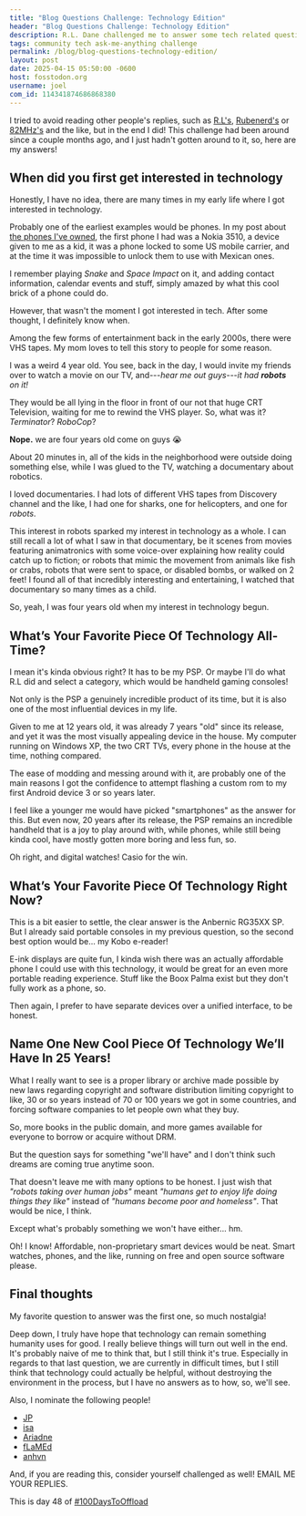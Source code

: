 ```yaml
---
title: "Blog Questions Challenge: Technology Edition"
header: "Blog Questions Challenge: Technology Edition"
description: R.L. Dane challenged me to answer some tech related questions, let's go!
tags: community tech ask-me-anything challenge
permalink: /blog/blog-questions-technology-edition/
layout: post
date: 2025-04-15 05:50:00 -0600
host: fosstodon.org
username: joel
com_id: 114341874686868380
---
```


I tried to avoid reading other people's replies, such as [R.L's](https://rldane.space/blog-questions-challenge-technology-edition.html), [Rubenerd's](https://rubenerd.com/blog-question-challenge-technology) or [82MHz's](http://82mhz.net/posts/2025/02/blog-questions-challenge-technology-edition) and the like, but in the end I did! This challenge had been around since a couple months ago, and I just hadn't gotten around to it, so, here are my answers!

## When did you first get interested in technology

Honestly, I have no idea, there are many times in my early life where I got interested in technology.

Probably one of the earliest examples would be phones. In my post about [the phones I've owned](/blog/the-smartphones-I've-owned-so-far), the first phone I had was a Nokia 3510, a device given to me as a kid, it was a phone locked to some US mobile carrier, and at the time it was impossible to unlock them to use with Mexican ones. 

I remember playing *Snake* and *Space Impact* on it, and adding contact information, calendar events and stuff, simply amazed by what this cool brick of a phone could do.

However, that wasn't the moment I got interested in tech. After some thought, I definitely know when.

Among the few forms of entertainment back in the early 2000s, there were VHS tapes. My mom loves to tell this story to people for some reason.

I was a weird 4 year old. You see, back in the day, I would invite my friends over to watch a movie on our TV, and---*hear me out guys*---*it had **robots** on it!*

They would be all lying in the floor in front of our not that huge CRT Television, waiting for me to rewind the VHS player. So, what was it? *Terminator*? *RoboCop*?

**Nope.** we are four years old come on guys 😭

About 20 minutes in, all of the kids in the neighborhood were outside doing something else, while I was glued to the TV, watching a documentary about robotics.

I loved documentaries. I had lots of different VHS tapes from Discovery channel and the like, I had one for sharks, one for helicopters, and one for *robots*.

This interest in robots sparked my interest in technology as a whole. I can still recall a lot of what I saw in that documentary, be it scenes from movies featuring animatronics with some voice-over explaining how reality could catch up to fiction; or robots that mimic the movement from animals like fish or crabs, robots that were sent to space, or disabled bombs, or walked on 2 feet! I found all of that incredibly interesting and entertaining, I watched that documentary so many times as a child.

So, yeah, I was four years old when my interest in technology begun.

## What’s Your Favorite Piece Of Technology All-Time?

I mean it's kinda obvious right? It has to be my PSP. Or maybe I'll do what R.L did and select a category, which would be handheld gaming consoles!

Not only is the PSP a genuinely incredible product of its time, but it is also one of the most influential devices in my life.

Given to me at 12 years old, it was already 7 years "old" since its release, and yet it was the most visually appealing device in the house. My computer running on Windows XP, the two CRT TVs, every phone in the house at the time, nothing compared.

The ease of modding and messing around with it, are probably one of the main reasons I got the confidence to attempt flashing a custom rom to my first Android device 3 or so years later.

I feel like a younger me would have picked "smartphones" as the answer for this. But even now, 20 years after its release, the PSP remains an incredible handheld that is a joy to play around with, while phones, while still being kinda cool, have mostly gotten more boring and less fun, so.

Oh right, and digital watches! Casio for the win.

## What’s Your Favorite Piece Of Technology Right Now?

This is a bit easier to settle, the clear answer is the Anbernic RG35XX SP. But I already said portable consoles in my previous question, so the second best option would be... my Kobo e-reader!

E-ink displays are quite fun, I kinda wish there was an actually affordable phone I could use with this technology, it would be great for an even more portable reading experience. Stuff like the Boox Palma exist but they don't fully work as a phone, so.

Then again, I prefer to have separate devices over a unified interface, to be honest.

## Name One New Cool Piece Of Technology We’ll Have In 25 Years!

What I really want to see is a proper library or archive made possible by new laws regarding copyright and software distribution limiting copyright to like, 30 or so years instead of 70 or 100 years we got in some countries, and forcing software companies to let people own what they buy.

So, more books in the public domain, and more games available for everyone to borrow or acquire without DRM.

But the question says for something "we'll have" and I don't think such dreams are coming true anytime soon.

That doesn't leave me with many options to be honest. I just wish that *"robots taking over human jobs"* meant *"humans get to enjoy life doing things they like"* instead of *"humans become poor and homeless"*. That would be nice, I think.

Except what's probably something we won't have either... hm.

Oh! I know! Affordable, non-proprietary smart devices would be neat. Smart watches, phones, and the like, running on free and open source software please.

## Final thoughts

My favorite question to answer was the first one, so much nostalgia!

Deep down, I truly have hope that technology can remain something humanity uses for good. I really believe things will turn out well in the end. It's probably naive of me to think that, but I still think it's true. Especially in regards to that last question, we are currently in difficult times, but I still think that technology could actually be helpful, without destroying the environment in the process, but I have no answers as to how, so, we'll see.

Also, I nominate the following people!
- [JP](https://moddedbear.com)
- [isa](https://tahimik.com/)
- [Ariadne](https://noisydeadlines.net)
- [fLaMEd](https://flamedfury.com)
- [anhvn](https://anhvn.com)

And, if you are reading this, consider yourself challenged as well! EMAIL ME YOUR REPLIES.

This is day 48 of [#100DaysToOffload](https://100daystooffload.com)
